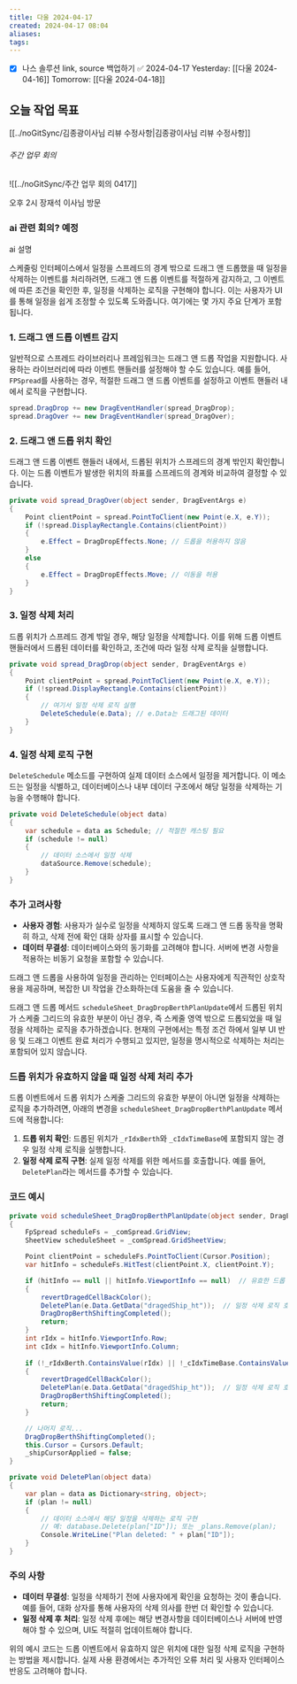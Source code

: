 ```yaml
---
title: 다울 2024-04-17
created: 2024-04-17 08:04
aliases: 
tags:
---
```

- [x] 나스 솔루션 link, source 백업하기 ✅ 2024-04-17
Yesterday: [[다울 2024-04-16]]
Tomorrow: [[다울 2024-04-18]]

## 오늘 작업 목표
[[../noGitSync/김종광이사님 리뷰 수정사항|김종광이사님 리뷰 수정사항]]


###### 주간 업무 회의
![[../noGitSync/주간 업무 회의 0417]]


오후 2시
장재석 이사님 방문
### ai 관련 회의? 예정 
ai 설명


스케줄링 인터페이스에서 
일정을 스프레드의 경계 밖으로 드래그 앤 드롭했을 
때 일정을 삭제하는 이벤트를 처리하려면, 
드래그 앤 드롭 이벤트를 적절하게 감지하고, 
그 이벤트에 따른 조건을 확인한 후, 일정을 삭제하는 로직을 구현해야 합니다. 
이는 사용자가 UI를 통해 일정을 쉽게 조정할 수 있도록 도와줍니다. 
여기에는 몇 가지 주요 단계가 포함됩니다.

### 1. 드래그 앤 드롭 이벤트 감지
일반적으로 스프레드 라이브러리나 프레임워크는 
드래그 앤 드롭 작업을 지원합니다. 
사용하는 라이브러리에 따라 이벤트 핸들러를 설정해야 할 수도 있습니다. 
예를 들어, `FPSpread`를 사용하는 경우, 적절한 드래그 앤 드롭 이벤트를 설정하고 이벤트 핸들러 내에서 로직을 구현합니다.

```csharp
spread.DragDrop += new DragEventHandler(spread_DragDrop);
spread.DragOver += new DragEventHandler(spread_DragOver);
```

### 2. 드래그 앤 드롭 위치 확인
드래그 앤 드롭 이벤트 핸들러 내에서, 
드롭된 위치가 스프레드의 경계 밖인지 확인합니다. 
이는 드롭 이벤트가 발생한 위치의 좌표를 스프레드의 경계와 비교하여 결정할 수 있습니다.

```csharp
private void spread_DragOver(object sender, DragEventArgs e)
{
    Point clientPoint = spread.PointToClient(new Point(e.X, e.Y));
    if (!spread.DisplayRectangle.Contains(clientPoint))
    {
        e.Effect = DragDropEffects.None; // 드롭을 허용하지 않음
    }
    else
    {
        e.Effect = DragDropEffects.Move; // 이동을 허용
    }
}
```

### 3. 일정 삭제 처리
드롭 위치가 스프레드 경계 밖일 경우, 해당 일정을 삭제합니다. 이를 위해 드롭 이벤트 핸들러에서 드롭된 데이터를 확인하고, 조건에 따라 일정 삭제 로직을 실행합니다.

```csharp
private void spread_DragDrop(object sender, DragEventArgs e)
{
    Point clientPoint = spread.PointToClient(new Point(e.X, e.Y));
    if (!spread.DisplayRectangle.Contains(clientPoint))
    {
        // 여기서 일정 삭제 로직 실행
        DeleteSchedule(e.Data); // e.Data는 드래그된 데이터
    }
}
```

### 4. 일정 삭제 로직 구현
`DeleteSchedule` 메소드를 구현하여 실제 데이터 소스에서 일정을 제거합니다. 이 메소드는 일정을 식별하고, 데이터베이스나 내부 데이터 구조에서 해당 일정을 삭제하는 기능을 수행해야 합니다.

```csharp
private void DeleteSchedule(object data)
{
    var schedule = data as Schedule; // 적절한 캐스팅 필요
    if (schedule != null)
    {
        // 데이터 소스에서 일정 삭제
        dataSource.Remove(schedule);
    }
}
```

### 추가 고려사항
- **사용자 경험**: 사용자가 실수로 일정을 삭제하지 않도록 드래그 앤 드롭 동작을 명확히 하고, 삭제 전에 확인 대화 상자를 표시할 수 있습니다.
- **데이터 무결성**: 데이터베이스와의 동기화를 고려해야 합니다. 서버에 변경 사항을 적용하는 비동기 요청을 포함할 수 있습니다.

드래그 앤 드롭을 사용하여 일정을 관리하는 인터페이스는 
사용자에게 직관적인 상호작용을 제공하며, 
복잡한 UI 작업을 간소화하는데 도움을 줄 수 있습니다.


드래그 앤 드롭 메서드 `scheduleSheet_DragDropBerthPlanUpdate`에서 드롭된 위치가 스케줄 그리드의 유효한 부분이 아닌 경우, 즉 스케줄 영역 밖으로 드롭되었을 때 일정을 삭제하는 로직을 추가하겠습니다. 현재의 구현에서는 특정 조건 하에서 일부 UI 반응 및 드래그 이벤트 완료 처리가 수행되고 있지만, 일정을 명시적으로 삭제하는 처리는 포함되어 있지 않습니다.

### 드롭 위치가 유효하지 않을 때 일정 삭제 처리 추가

드롭 이벤트에서 드롭 위치가 스케줄 그리드의 유효한 부분이 아니면 일정을 삭제하는 로직을 추가하려면, 아래의 변경을 `scheduleSheet_DragDropBerthPlanUpdate` 메서드에 적용합니다:

1. **드롭 위치 확인**: 드롭된 위치가 `_rIdxBerth`와 `_cIdxTimeBase`에 포함되지 않는 경우 일정 삭제 로직을 실행합니다.
2. **일정 삭제 로직 구현**: 실제 일정 삭제를 위한 메서드를 호출합니다. 예를 들어, `DeletePlan`라는 메서드를 추가할 수 있습니다.

### 코드 예시

```csharp
private void scheduleSheet_DragDropBerthPlanUpdate(object sender, DragEventArgs e)
{
    FpSpread scheduleFs = _comSpread.GridView;
    SheetView scheduleSheet = _comSpread.GridSheetView;

    Point clientPoint = scheduleFs.PointToClient(Cursor.Position);
    var hitInfo = scheduleFs.HitTest(clientPoint.X, clientPoint.Y);

    if (hitInfo == null || hitInfo.ViewportInfo == null)  // 유효한 드롭 위치가 아님
    {   
        revertDragedCellBackColor();
        DeletePlan(e.Data.GetData("dragedShip_ht"));  // 일정 삭제 로직 호출
        DragDropBerthShiftingCompleted();
        return;
    }
    int rIdx = hitInfo.ViewportInfo.Row;
    int cIdx = hitInfo.ViewportInfo.Column;
    
    if (!_rIdxBerth.ContainsValue(rIdx) || !_cIdxTimeBase.ContainsValue(cIdx)) 
    {
        revertDragedCellBackColor();
        DeletePlan(e.Data.GetData("dragedShip_ht"));  // 일정 삭제 로직 호출
        DragDropBerthShiftingCompleted();
        return;
    }

    // 나머지 로직...
    DragDropBerthShiftingCompleted();
    this.Cursor = Cursors.Default;
    _shipCursorApplied = false;
}

private void DeletePlan(object data)
{
    var plan = data as Dictionary<string, object>;
    if (plan != null)
    {
        // 데이터 소스에서 해당 일정을 삭제하는 로직 구현
        // 예: database.Delete(plan["ID"]); 또는 _plans.Remove(plan);
        Console.WriteLine("Plan deleted: " + plan["ID"]);
    }
}
```

### 주의 사항
- **데이터 무결성**: 일정을 삭제하기 전에 사용자에게 확인을 요청하는 것이 좋습니다. 예를 들어, 대화 상자를 통해 사용자의 삭제 의사를 한번 더 확인할 수 있습니다.
- **일정 삭제 후 처리**: 일정 삭제 후에는 해당 변경사항을 데이터베이스나 서버에 반영해야 할 수 있으며, UI도 적절히 업데이트해야 합니다.

위의 예시 코드는 드롭 이벤트에서 유효하지 않은 위치에 대한 일정 삭제 로직을 구현하는 방법을 제시합니다. 실제 사용 환경에서는 추가적인 오류 처리 및 사용자 인터페이스 반응도 고려해야 합니다.
